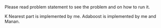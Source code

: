 Please read problem statement to see the problem and on how to run it.

K Nearest part is implemented by me.
Adaboost is implemented by me and Manan.
